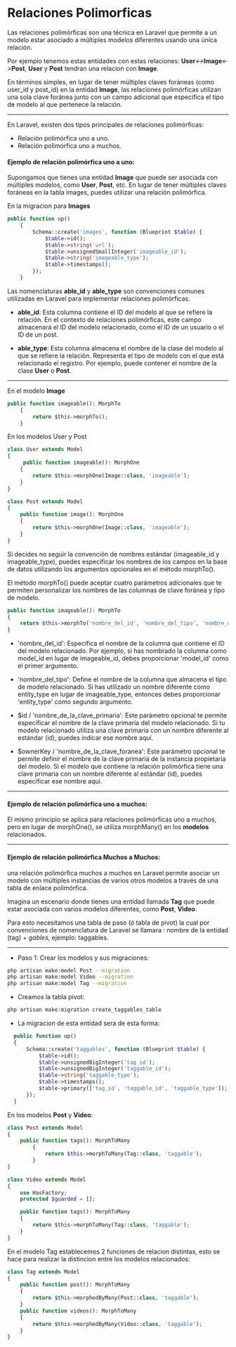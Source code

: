 # Relaciones Polimorficas

Las relaciones polimórficas son una técnica en Laravel que permite a un modelo estar asociado a múltiples modelos diferentes usando una única relación.

Por ejemplo tenemos estas entidades con estas relaciones: **User**_<->_**Image**_<->_**Post**, **User** y **Post** tendran una relacion con **Image**.

En términos simples, en lugar de tener múltiples claves foráneas (como user_id y post_id) en la entidad **Image**, las relaciones polimórficas utilizan una sola clave foránea junto con un campo adicional que especifica el tipo de modelo al que pertenece la relación.

---

En Laravel, existen dos tipos principales de relaciones polimórficas:

- Relación polimórfica uno a uno.
- Relación polimórfica uno a muchos.

#### Ejemplo de relación polimórfica uno a uno:

Supongamos que tienes una entidad **Image** que puede ser asociada con múltiples modelos, como **User**, **Post**, etc. En lugar de tener múltiples claves foráneas en la tabla images, puedes utilizar una relación polimórfica.

En la migracion para **Images**

```php
public function up()
    {
        Schema::create('images', function (Blueprint $table) {
            $table->id();
            $table->string('url');
            $table->unsignedSmallInteger('imageable_id');
            $table->string('imageable_type');
            $table->timestamps();
        });
    }
```

Las nomenclaturas **able_id** y **able_type** son convenciones comunes utilizadas en Laravel para implementar relaciones polimórficas.

- **able_id**: Esta columna contiene el ID del modelo al que se refiere la relación. En el contexto de relaciones polimórficas, este campo almacenará el ID del modelo relacionado, como el ID de un usuario o el ID de un post.

- **able_type**: Esta columna almacena el nombre de la clase del modelo al que se refiere la relación. Representa el tipo de modelo con el que está relacionado el registro. Por ejemplo, puede contener el nombre de la clase **User** o **Post**.

---

En el modelo **Image**

```php
public function imageable(): MorphTo
    {
        return $this->morphTo();
    }
```

En los modelos User y Post

```php
class User extends Model
{
     public function imageable(): MorphOne
    {
        return $this->morphOne(Image::class, 'imageable');
    }
}

class Post extends Model
{
    public function image(): MorphOne
    {
        return $this->morphOne(Image::class, 'imageable');
    }
}
```

Si decides no seguir la convención de nombres estándar (imageable_id y imageable_type), puedes especificar los nombres de los campos en la base de datos utilizando los argumentos opcionales en el método morphTo().

El método morphTo() puede aceptar cuatro parámetros adicionales que te permiten personalizar los nombres de las columnas de clave foránea y tipo de modelo.

```php
public function imageable(): MorphTo
{
    return $this->morphTo('nombre_del_id', 'nombre_del_tipo', 'nombre_de_la_clave_primaria', 'nombre_de_la_clave_foranea');
}
```

- 'nombre_del_id': Especifica el nombre de la columna que contiene el ID del modelo relacionado. Por ejemplo, si has nombrado la columna como model_id en lugar de imageable_id, debes proporcionar 'model_id' como el primer argumento.

- 'nombre_del_tipo': Define el nombre de la columna que almacena el tipo de modelo relacionado. Si has utilizado un nombre diferente como entity_type en lugar de imageable_type, entonces debes proporcionar 'entity_type' como segundo argumento.

- $id / 'nombre_de_la_clave_primaria': Este parámetro opcional te permite especificar el nombre de la clave primaria del modelo relacionado. Si tu modelo relacionado utiliza una clave primaria con un nombre diferente al estándar (id), puedes indicar ese nombre aquí.

- $ownerKey / 'nombre_de_la_clave_foranea': Este parámetro opcional te permite definir el nombre de la clave primaria de la instancia propietaria del modelo. Si el modelo que contiene la relación polimórfica tiene una clave primaria con un nombre diferente al estándar (id), puedes especificar ese nombre aquí.

---

#### Ejemplo de relación polimórfica uno a muchos:

El mismo principio se aplica para relaciones polimórficas uno a muchos, pero en lugar de morphOne(), se utiliza morphMany() en los **modelos** relacionados.

---

#### Ejemplo de relación polimórfica Muchos a Muchos:

una relación polimórfica muchos a muchos en Laravel permite asociar un modelo con múltiples instancias de varios otros modelos a través de una tabla de enlace polimórfica.

Imagina un escenario donde tienes una entidad llamada **Tag** que puede estar asociada con varios modelos diferentes, como **Post**, **Video**.

Para esto necesitamos una tabla de paso (ó tabla de pivot) la cual por convenciones de nomenclatura de Laravel se llamara : nombre de la entidad (tag) + _gables_, ejemplo: taggables.

---

- Paso 1: Crear los modelos y sus migraciones:

```bash
php artisan make:model Post --migration
php artisan make:model Video --migration
php artisan make:model Tag --migration
```

- Creamos la tabla pivot:

```php
php artisan make:migration create_taggables_table
```

- La migracion de esta entidad sera de esta forma:

```php
  public function up()
  {
      Schema::create('taggables', function (Blueprint $table) {
          $table->id();
          $table->unsignedBigInteger('tag_id');
          $table->unsignedBigInteger('taggable_id');
          $table->string('taggable_type');
          $table->timestamps();
          $table->primary(['tag_id', 'taggable_id', 'taggable_type']);
      });
  }
```

En los modelos **Post** y **Video**:

```php
class Post extends Model
{
    public function tags(): MorphToMany
        {
            return $this->morphToMany(Tag::class, 'taggable');
        }
}

class Video extends Model
{
    use HasFactory;
    protected $guarded = [];

    public function tags(): MorphToMany
    {
        return $this->morphToMany(Tag::class, 'taggable');
    }
}
```

En el modelo Tag establecemos 2 funciones de relacion distintas, esto se hace para realizar la distincion entre los modelos relacionados:

```php
class Tag extends Model
{
    public function post(): MorphToMany
    {
        return $this->morphedByMany(Post::class, 'taggable');
    }
    public function videos(): MorphToMany
    {
        return $this->morphedByMany(Video::class, 'taggable');
    }
}
```
